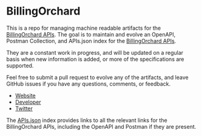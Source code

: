 # BillingOrchardThis is a repo for managing machine readable artifacts for the [BillingOrchard APIs](http://www.billingorchard.com/). The goal is to maintain and evolve an OpenAPI, Postman Collection, and APIs.json index for the [BillingOrchard APIs](http://www.billingorchard.com/).They are a constant work in progress, and will be updated on a regular basis when new information is added, or more of the specifications are supported.Feel free to submit a pull request to evolve any of the artifacts, and leave GitHub issues if you have any questions, comments, or feedback.- [Website](http://www.billingorchard.com/)- [Developer](http://www.billingorchard.com/)- [Twitter](https://twitter.com/billingorchard)The [APIs.json](https://github.com/api-evangelist/billingorchard/blob/master/apis.json) index provides links to all the relevant links for the BillingOrchard APIs, including the OpenAPI and Postman if they are present.